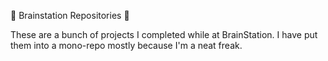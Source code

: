🥑 Brainstation Repositories 🥑

These are a bunch of projects I completed while at BrainStation. I have put them into a mono-repo mostly because I'm a neat freak.
